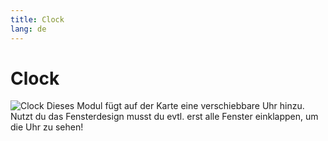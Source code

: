 ```yaml
---
title: Clock
lang: de
---
```


# Clock
![Clock](/modules/clock/clock.png)
Dieses Modul fügt auf der Karte eine verschiebbare Uhr hinzu. Nutzt du das Fensterdesign musst du evtl. erst alle Fenster einklappen, um die Uhr zu sehen!
